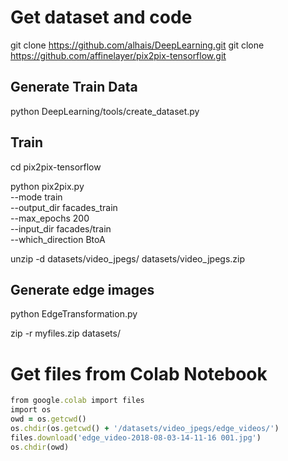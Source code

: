 # Get dataset and code 

git clone https://github.com/alhais/DeepLearning.git
git clone https://github.com/affinelayer/pix2pix-tensorflow.git


## Generate Train Data
python DeepLearning/tools/create_dataset.py


## Train
cd pix2pix-tensorflow

python pix2pix.py \
  --mode train \
  --output_dir facades_train \
  --max_epochs 200 \
  --input_dir facades/train \
  --which_direction BtoA


unzip -d datasets/video_jpegs/ datasets/video_jpegs.zip

## Generate edge images
python EdgeTransformation.py


zip -r myfiles.zip datasets/

# Get files from Colab Notebook
```ruby
from google.colab import files
import os
owd = os.getcwd()
os.chdir(os.getcwd() + '/datasets/video_jpegs/edge_videos/')
files.download('edge_video-2018-08-03-14-11-16 001.jpg')
os.chdir(owd)
```
